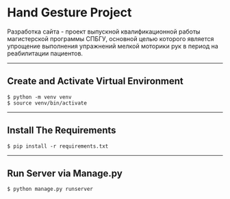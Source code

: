# Hand Gesture Project
Разработка сайта - проект выпускной квалификационной работы магистерской программы СПБГУ, основной целью которого является упрощение выполнения упражнений мелкой моторики рук в период на реабилитации пациентов. 

-------------------
## Create and Activate Virtual Environment
```
$ python -m venv venv
$ source venv/bin/activate
```

-------------------
## Install The Requirements
``` 
$ pip install -r requirements.txt 
``` 

-------------------
## Run Server via Manage.py
``` 
$ python manage.py runserver
```


